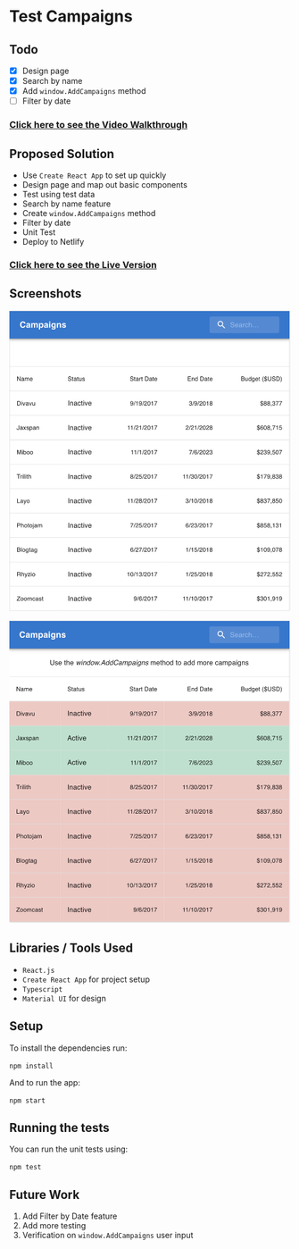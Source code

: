 # Test Campaigns

## Todo

- [x] Design page
- [x] Search by name
- [x] Add `window.AddCampaigns` method
- [ ] Filter by date

### [Click here to see the Video Walkthrough](https://www.loom.com/share/db667478a86c4d3387d096aa9bdb90be)

## Proposed Solution

- Use `Create React App` to set up quickly
- Design page and map out basic components
- Test using test data
- Search by name feature
- Create `window.AddCampaigns` method
- Filter by date
- Unit Test
- Deploy to Netlify

### [Click here to see the Live Version](https://test-campaigns.netlify.app/)

## Screenshots

![Initial Table](./public/images/Initial%20Table.png)

![Table Active and Inactive Enabled](./public/images/Table%20Active%3AInactive.png)

## Libraries / Tools Used

- `React.js`
- `Create React App` for project setup
- `Typescript`
- `Material UI` for design

## Setup

To install the dependencies run:

`npm install`

And to run the app:

`npm start`

## Running the tests

You can run the unit tests using:

`npm test`

## Future Work

1. Add Filter by Date feature
2. Add more testing
3. Verification on `window.AddCampaigns` user input
